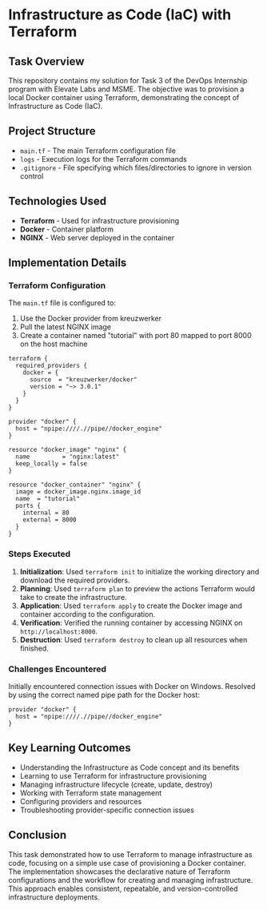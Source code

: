 # Infrastructure as Code (IaC) with Terraform

## Task Overview
This repository contains my solution for Task 3 of the DevOps Internship program with Elevate Labs and MSME. The objective was to provision a local Docker container using Terraform, demonstrating the concept of Infrastructure as Code (IaC).

## Project Structure
- `main.tf` - The main Terraform configuration file
- `logs` - Execution logs for the Terraform commands
- `.gitignore` - File specifying which files/directories to ignore in version control

## Technologies Used
- **Terraform** - Used for infrastructure provisioning
- **Docker** - Container platform
- **NGINX** - Web server deployed in the container

## Implementation Details

### Terraform Configuration
The `main.tf` file is configured to:
1. Use the Docker provider from kreuzwerker
2. Pull the latest NGINX image
3. Create a container named "tutorial" with port 80 mapped to port 8000 on the host machine

```hcl
terraform {
  required_providers {
    docker = {
      source  = "kreuzwerker/docker"
      version = "~> 3.0.1"
    }
  }
}

provider "docker" {
  host = "npipe:////.//pipe//docker_engine"
}

resource "docker_image" "nginx" {
  name         = "nginx:latest"
  keep_locally = false
}

resource "docker_container" "nginx" {
  image = docker_image.nginx.image_id
  name  = "tutorial"
  ports {
    internal = 80
    external = 8000
  }
}
```

### Steps Executed
1. **Initialization**: Used `terraform init` to initialize the working directory and download the required providers.
2. **Planning**: Used `terraform plan` to preview the actions Terraform would take to create the infrastructure.
3. **Application**: Used `terraform apply` to create the Docker image and container according to the configuration.
4. **Verification**: Verified the running container by accessing NGINX on `http://localhost:8000`.
5. **Destruction**: Used `terraform destroy` to clean up all resources when finished.

### Challenges Encountered
Initially encountered connection issues with Docker on Windows. Resolved by using the correct named pipe path for the Docker host:
```hcl
provider "docker" {
  host = "npipe:////.//pipe//docker_engine"
}
```

## Key Learning Outcomes
- Understanding the Infrastructure as Code concept and its benefits
- Learning to use Terraform for infrastructure provisioning
- Managing infrastructure lifecycle (create, update, destroy)
- Working with Terraform state management
- Configuring providers and resources
- Troubleshooting provider-specific connection issues

## Conclusion
This task demonstrated how to use Terraform to manage infrastructure as code, focusing on a simple use case of provisioning a Docker container. The implementation showcases the declarative nature of Terraform configurations and the workflow for creating and managing infrastructure. This approach enables consistent, repeatable, and version-controlled infrastructure deployments.